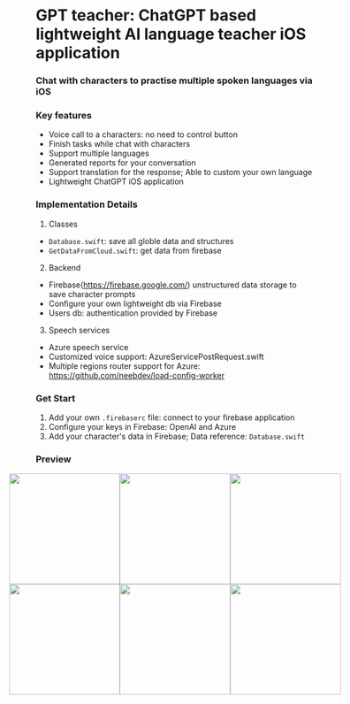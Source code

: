 # GPT teacher: ChatGPT based lightweight AI language teacher iOS application
### **Chat with characters to practise multiple spoken languages via iOS**

### Key features
- Voice call to a characters: no need to control button
- Finish tasks while chat with characters
- Support multiple languages
- Generated reports for your conversation
- Support translation for the response; Able to custom your own language
- Lightweight ChatGPT iOS application

### Implementation Details
1. Classes
- `Database.swift`: save all globle data and structures
- `GetDataFromCloud.swift`: get data from firebase
2. Backend
- Firebase(https://firebase.google.com/) unstructured data storage to save character prompts 
- Configure your own lightweight db via Firebase
- Users db: authentication provided by Firebase
3. Speech services
- Azure speech service
- Customized voice support: AzureServicePostRequest.swift
- Multiple regions router support for Azure: https://github.com/neebdev/load-config-worker

### Get Start
1. Add your own `.firebaserc` file: connect to your firebase application
2. Configure your keys in Firebase: OpenAI and Azure
3. Add your character's data in Firebase; Data reference: `Database.swift`

### Preview
<div style="display: flex; justify-content: center;">
  <img src="https://user-images.githubusercontent.com/50688000/233969017-afa8e597-123c-4a46-b919-900a0a3cad06.jpeg" width="200"/>
  <img src="https://user-images.githubusercontent.com/50688000/233960625-b9149f5f-1a60-469d-96b1-f3cdc263c3e9.jpeg" width="200"/>
  <img src="https://user-images.githubusercontent.com/50688000/233966258-0f91619f-6104-4f1a-b3bf-35261b465a01.jpeg" width="200"/>
</div>

<div style="display: flex; justify-content: center;">
  <img src="https://user-images.githubusercontent.com/50688000/233971563-0615ba81-cdd4-4aa1-b60b-96932c24fd10.PNG" width="200"/>
  <img src="https://user-images.githubusercontent.com/50688000/233971441-e16b304f-12d7-4f2f-b5f8-9a906eb7f821.PNG" width="200"/>
  <img src="https://user-images.githubusercontent.com/50688000/233971780-efc645d8-56c9-446c-bd99-b091f4ff76b9.jpeg" width="200"/>
</div>

